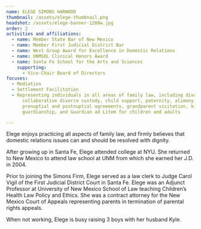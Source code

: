 ```yaml
---
name: ELEGE SIMONS HARWOOD
thumbnail: /assets/elege-thumbnail.png
headshot: /assets/elege-banner-1200w.jpg
order: 2
activities and affiliations:
  - name: Member State Bar of New Mexico
  - name: Member First Judicial District Bar
  - name: West Group Award for Excellence in Domestic Relations
  - name: UNMSOL Clinical Honors Award
  - name: Santa Fe School for the Arts and Sciences
    supporting: 
      - Vice-Chair Board of Directors
focuses:
  - Mediation
  - Settlement Facilitation
  - Representing individuals in all areas of family law, including divorce,
      collaborative divorce custody, child support, paternity, alimony,
      prenuptial and postnuptial agreements, grandparent visitation, kinship
      guardianship, and Guardian ad Litem for children and adults

---
```

Elege enjoys practicing all aspects of family law, and firmly believes that domestic relations issues can and should be resolved with dignity.

After growing up in Santa Fe, Elege attended college at NYU. She returned to New Mexico to attend law school at UNM from which she earned her J.D. in 2004.

Prior to joining the Simons Firm, Elege served as a law clerk to Judge Carol Vigil of the First Judicial District Court in Santa Fe. Elege was an Adjunct Professor at University of New Mexico School of Law teaching Children’s Health Law Policy and Ethics. She was a contract attorney for the New Mexico Court of Appeals representing parents in termination of parental rights appeals.

When not working, Elege is busy raising 3 boys with her husband Kyle.
